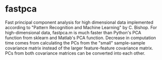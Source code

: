 # fastpca
Fast principal component analysis for high dimensional data implemented according to "Pattern Recognition and Machine Learning" by C. Bishop. For high-dimensional data, fastpca.m is much faster than Python's PCA function from sklearn and Matlab's PCA function. Decrease in computation time comes from calculating the PCs from the "small" sample-sample covariance matrix instead of the larger feature-feature covariance matrix. PCs from both covariance matrices can be converted into each other.
